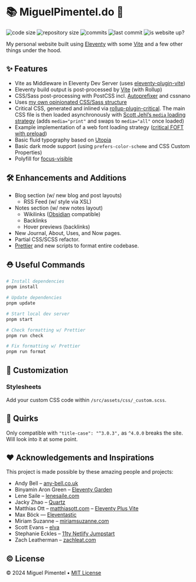 # 📚 MiguelPimentel.do 🦝

![code size](https://img.shields.io/github/languages/code-size/semanticdata/miguelpimentel.do)
![repository size](https://img.shields.io/github/repo-size/semanticdata/miguelpimentel.do)
![commits](https://img.shields.io/github/commit-activity/t/semanticdata/miguelpimentel.do)
![last commit](https://img.shields.io/github/last-commit/semanticdata/miguelpimentel.do)
![is website up?](https://img.shields.io/website/https/miguelpimentel.do.svg)

My personal website built using [Eleventy](https://www.11ty.dev/) with some [Vite](https://vitejs.dev/) and a few other things under the hood.

## ✨ Features

-   Vite as Middleware in Eleventy Dev Server (uses [eleventy-plugin-vite](https://github.com/11ty/eleventy-plugin-vite/))
-   Eleventy build output is post-processed by [Vite](https://vitejs.dev) (with Rollup)
-   CSS/Sass post-processing with PostCSS incl. [Autoprefixer](https://github.com/postcss/autoprefixer) and cssnano
-   Uses [my own opinionated CSS/Sass structure](https://matthiasott.com/notes/how-i-structure-my-css)
-   Critical CSS, generated and inlined via [rollup-plugin-critical](https://github.com/nystudio107/rollup-plugin-critical). The main CSS file is then loaded asynchronously with [Scott Jehl’s `media` loading strategy](https://www.filamentgroup.com/lab/load-css-simpler/) (adds `media="print"` and swaps to `media="all"` once loaded)
-   Example implementation of a web font loading strategy ([critical FOFT with preload](https://www.zachleat.com/web/comprehensive-webfonts/#critical-foft-preload))
-   Basic fluid typography based on [Utopia](https://utopia.fyi)
-   Basic dark mode support (using `prefers-color-scheme` and CSS Custom Properties)
-   Polyfill for [focus-visible](https://matthiasott.com/notes/focus-visible-is-here)

## 🛠 Enhancements and Additions

-   Blog section (w/ new blog and post layouts)
    -   RSS Feed (w/ style via XSL)
-   Notes section (w/ new notes layout)
    -   Wikilinks ([Obsidian](https://obsidian.md/) compatible)
    -   Backlinks
    -   Hover previews (backlinks)
-   New Journal, About, Uses, and Now pages.
-   Partial CSS/SCSS refactor.
-   [Prettier](https://prettier.io/) and new scripts to format entire codebase.

## ⛑ Useful Commands

```sh
# Install dependencies
pnpm install

# Update dependencies
pnpm update

# Start local dev server
pnpm start

# Check formatting w/ Prettier
pnpm run check

# Fix formatting w/ Prettier
pnpm run format
```

## 🎨 Customization

### Stylesheets

Add your custom CSS code within `/src/assets/css/_custom.scss`.

## 🧬 Quirks

Only compatible with `"title-case": "^3.0.3",` as `^4.0.0` breaks the site. Will look into it at some point.

## ❤ Acknowledgements and Inspirations

This project is made possible by these amazing people and projects:

-   Andy Bell – [any-bell.co.uk](https://andy-bell.co.uk/)
-   Binyamin Aron Green – [Eleventy Garden](https://github.com/binyamin/eleventy-garden)
-   Lene Saile – [lenesaile.com](https://www.lenesaile.com/en/)
-   Jacky Zhao – [Quartz](https://github.com/jackyzha0/quartz)
-   Matthias Ott – [matthiasott.com](https://matthiasott.com) – [Eleventy Plus Vite](https://github.com/matthiasott/eleventy-plus-vite)
-   Max Böck — [Eleventastic](https://github.com/maxboeck/eleventastic)
-   Miriam Suzanne – [miriamsuzanne.com](https://www.miriamsuzanne.com)
-   Scott Evans – [elva](https://github.com/scottsweb/elva)
-   Stephanie Eckles – [11ty Netlify Jumpstart](https://github.com/5t3ph/11ty-netlify-jumpstart)
-   Zach Leatherman – [zachleat.com](https://github.com/zachleat/zachleat.com)

## © License

© 2024 Miguel Pimentel • [MIT License](LICENSE)
